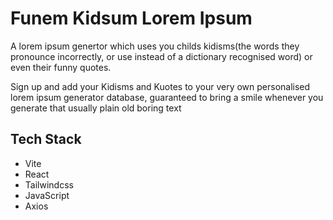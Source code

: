 # Funem Kidsum Lorem Ipsum
A lorem ipsum genertor which uses you childs kidisms(the words they pronounce incorrectly, or use instead of a dictionary recognised word) or even their funny quotes.

Sign up and add your Kidisms and Kuotes to your very own personalised lorem ipsum generator database, guaranteed to bring a smile whenever you generate that usually plain old boring text

## Tech Stack

- Vite
- React
- Tailwindcss
- JavaScript
- Axios
